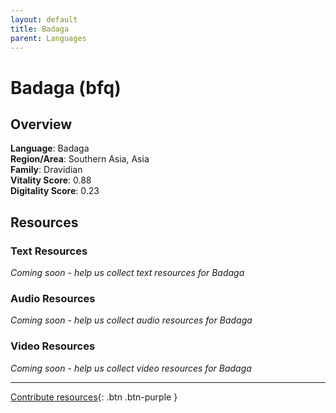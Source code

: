 ```yaml
---
layout: default
title: Badaga
parent: Languages
---
```


# Badaga (bfq)

## Overview

**Language**: Badaga  
**Region/Area**: Southern Asia, Asia  
**Family**: Dravidian  
**Vitality Score**: 0.88  
**Digitality Score**: 0.23  

## Resources

### Text Resources
*Coming soon - help us collect text resources for Badaga*

### Audio Resources
*Coming soon - help us collect audio resources for Badaga*

### Video Resources
*Coming soon - help us collect video resources for Badaga*

---

[Contribute resources](https://fairtrain.github.io/){: .btn .btn-purple }
